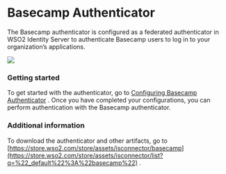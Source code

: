 # Basecamp Authenticator

The Basecamp authenticator is configured as a federated authenticator in
WSO2 Identity Server to authenticate Basecamp users to log in to your
organization’s applications.

![](attachments/49092836/76746249.png) 

### Getting started

To get started with the authenticator, go to [Configuring Basecamp
Authenticator](https://docs.wso2.com/display/ISCONNECTORS/Configuring+Basecamp+Authenticator)
. Once you have completed your configurations, you can perform
authentication with the Basecamp authenticator.

### Additional information

To download the authenticator and other artifacts, go to
[https://store.wso2.com/store/assets/isconnector/basecamp](https://store.wso2.com/store/assets/isconnector/list?q=%22_default%22%3A%22basecamp%22)
.

  
